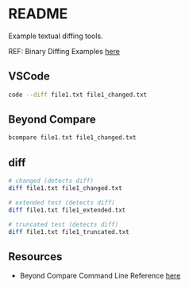 # README

Example textual diffing tools.  

REF: Binary Diffing Examples [here](../68_difftools/README.md)  

## VSCode

```sh
code --diff file1.txt file1_changed.txt
```

## Beyond Compare

```sh
bcompare file1.txt file1_changed.txt
```

## diff

```sh
# changed (detects diff)
diff file1.txt file1_changed.txt

# extended test (detects diff)
diff file1.txt file1_extended.txt

# truncated test (detects diff)
diff file1.txt file1_truncated.txt
```

## Resources

* Beyond Compare Command Line Reference [here](https://www.scootersoftware.com/v4help/index.html?command_line_reference.html)
